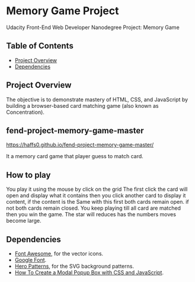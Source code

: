# Memory Game Project
Udacity Front-End Web Developer Nanodegree Project: Memory Game

## Table of Contents

* [Project Overview](#ProjectOverview)
* [Dependencies](#Dependencies)


## Project Overview

The objective is to demonstrate mastery of HTML, CSS, and JavaScript by building a browser-based card matching game (also known as Concentration).

## fend-project-memory-game-master
https://haffs0.github.io/fend-project-memory-game-master/

It a memory card game that player guess to match card. 

## How to play
You play it using the mouse by click on the grid
The first click the card will open and display what it contains then you click another card to display it content, if the content is the Same with this first both cards remain open. if not both cards remain closed.
You keep playing till all card are matched then you win the game.
The star will reduces has the numbers moves become large.

## Dependencies
* [Font Awesome](https://fontawesome.com/), for the vector icons.
* [Google Font](https://fonts.googleapis.com).
* [Hero Patterns](http://www.heropatterns.com/), for the SVG background patterns.
* [How To Create a Modal Popup Box with CSS and JavaScript](https://www.w3schools.com/howto/howto_css_modals.asp).
